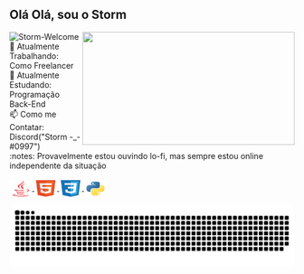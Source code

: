 ## Olá Olá, sou o Storm
<div>
  <img align="left" alt="Storm-Welcome" src="https://cdn.discordapp.com/attachments/647179399757824003/874077537104445470/Emoji_especial_do_storm.png">
  <img align="right" width="375em" height="200em" src="https://github-readme-stats.vercel.app/api?username=StormFubuki&show_icons=true&theme=dracula&include_all_commits=true&count_private=true"/>
🔭 Atualmente Trabalhando: Como Freelancer
  <br>
🌱 Atualmente Estudando: Programação Back-End
  <br>
📫 Como me Contatar: Discord("Storm -_-#0997")
  <br>
:notes: Provavelmente estou ouvindo lo-fi, mas sempre estou online independente da situação
  <a href="https://github.com/StormFubuki">
  <!--<img height="180em" src="https://github-readme-stats.vercel.app/api/top-langs/?username=StormFubuki&layout=compact&langs_count=7&theme=dracula"/>-->
</div>
<div style="display: inline_block"><br>
  <img align="center" alt="Storm-Java" height="30" width="40" src="https://raw.githubusercontent.com/devicons/devicon/master/icons/java/java-plain.svg">
  <img align="center" alt="Storm-HTML" height="30" width="40" src="https://raw.githubusercontent.com/devicons/devicon/master/icons/html5/html5-original.svg">
  <img align="center" alt="Storm-CSS" height="30" width="40" src="https://raw.githubusercontent.com/devicons/devicon/master/icons/css3/css3-original.svg">
  <img align="center" alt="Storm-Python" height="30" width="40" src="https://raw.githubusercontent.com/devicons/devicon/master/icons/python/python-original.svg">
</div>
<div> 
 
  ![Snake animation](https://github.com/StormFubuki/StormFubuki/blob/output/github-contribution-grid-snake.svg)
</div>
